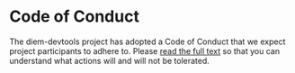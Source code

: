 # Code of Conduct

The diem-devtools project has adopted a Code of Conduct that we expect project participants to adhere to. Please [read the full text](https://developers.diem.com/docs/policies/code-of-conduct) so that you can understand what actions will and will not be tolerated.
